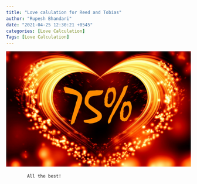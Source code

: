 ```yaml
---
title: "Love calulation for Reed and Tobias"
author: "Rupesh Bhandari"
date: "2021-04-25 12:30:21 +0545"
categories: [Love Calculation]
Tags: [Love Calculation]
---
```


![Match Picture](/assets/img/lovecal/Reed-Tobias.jpg)

            All the best!
    